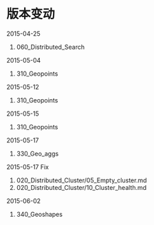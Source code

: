 # 版本变动
2015-04-25
1. 060_Distributed_Search

2015-05-04
1. 310_Geopoints

2015-05-12
1. 310_Geopoints

2015-05-15
1. 310_Geopoints

2015-05-17
1. 330_Geo_aggs

2015-05-17
Fix
1. 020_Distributed_Cluster/05_Empty_cluster.md
2. 020_Distributed_Cluster/10_Cluster_health.md

2015-06-02
1. 340_Geoshapes